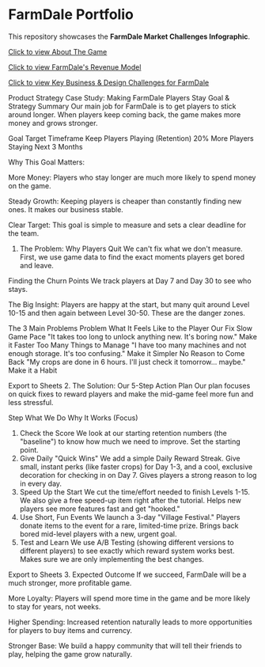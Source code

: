 # FarmDale Portfolio

This repository showcases the **FarmDale Market Challenges Infographic**.

[Click to view About The Game](MarketAndNiche.html)

[Click to view FarmDale's Revenue Model](RevenueModelAndAdvantages.html)

[Click to view Key Business & Design Challenges for FarmDale](infographic.html)


Product Strategy Case Study: Making FarmDale Players Stay
Goal & Strategy Summary
Our main job for FarmDale is to get players to stick around longer. When players keep coming back, the game makes more money and grows stronger.

Goal	Target	Timeframe
Keep Players Playing (Retention)	20% More Players Staying	Next 3 Months


Why This Goal Matters:

More Money: Players who stay longer are much more likely to spend money on the game.

Steady Growth: Keeping players is cheaper than constantly finding new ones. It makes our business stable.

Clear Target: This goal is simple to measure and sets a clear deadline for the team.




1. The Problem: Why Players Quit
We can't fix what we don't measure. First, we use game data to find the exact moments players get bored and leave.

Finding the Churn Points
We track players at Day 7 and Day 30 to see who stays.

The Big Insight: Players are happy at the start, but many quit around Level 10-15 and then again between Level 30-50. These are the danger zones.

The 3 Main Problems
Problem	What It Feels Like to the Player	Our Fix
Slow Game Pace	"It takes too long to unlock anything new. It's boring now."	Make it Faster
Too Many Things to Manage	"I have too many machines and not enough storage. It's too confusing."	Make it Simpler
No Reason to Come Back	"My crops are done in 6 hours. I'll just check it tomorrow... maybe."	Make it a Habit

Export to Sheets
2. The Solution: Our 5-Step Action Plan
Our plan focuses on quick fixes to reward players and make the mid-game feel more fun and less stressful.

Step	What We Do	Why It Works (Focus)
1. Check the Score	We look at our starting retention numbers (the "baseline") to know how much we need to improve.	Set the starting point.
2. Give Daily "Quick Wins"	We add a simple Daily Reward Streak. Give small, instant perks (like faster crops) for Day 1-3, and a cool, exclusive decoration for checking in on Day 7.	Gives players a strong reason to log in every day.
3. Speed Up the Start	We cut the time/effort needed to finish Levels 1-15. We also give a free speed-up item right after the tutorial.	Helps new players see more features fast and get "hooked."
4. Use Short, Fun Events	We launch a 3-day "Village Festival." Players donate items to the event for a rare, limited-time prize.	Brings back bored mid-level players with a new, urgent goal.
5. Test and Learn	We use A/B Testing (showing different versions to different players) to see exactly which reward system works best.	Makes sure we are only implementing the best changes.

Export to Sheets
3. Expected Outcome
If we succeed, FarmDale will be a much stronger, more profitable game.

More Loyalty: Players will spend more time in the game and be more likely to stay for years, not weeks.

Higher Spending: Increased retention naturally leads to more opportunities for players to buy items and currency.

Stronger Base: We build a happy community that will tell their friends to play, helping the game grow naturally.
